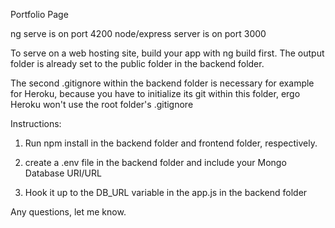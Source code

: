 Portfolio Page

ng serve is on port 4200
node/express server is on port 3000

To serve on a web hosting site, build your app with ng build first. The output folder is already set to the public folder in the backend folder.

The second .gitignore within the backend folder is necessary for example for Heroku, because you have to initialize its git within this folder, ergo
Heroku won't use the root folder's .gitignore

Instructions:

1. Run npm install in the backend folder and frontend folder, respectively.

2. create a .env file in the backend folder and include your Mongo Database URI/URL

3. Hook it up to the DB_URL variable in the app.js in the backend folder

Any questions, let me know.
